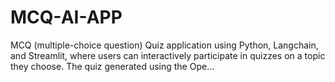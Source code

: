 # MCQ-AI-APP
MCQ (multiple-choice question) Quiz application using Python, Langchain, and Streamlit, where users can interactively participate in quizzes on a topic they choose. The quiz generated using the Ope…
